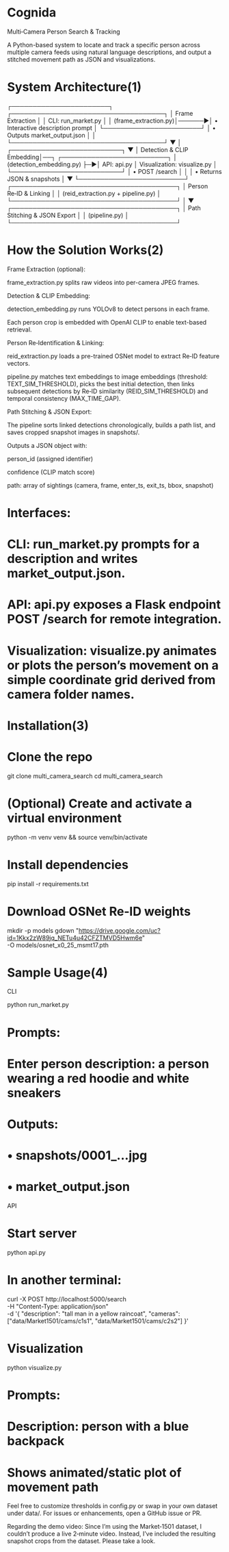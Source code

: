 # Cognida
Multi‑Camera Person Search & Tracking

A Python-based system to locate and track a specific person across multiple camera feeds using natural language descriptions, and output a stitched movement path as JSON and visualizations.

# System Architecture(1)
┌───────────────────────┐       ┌────────────────────────────────────┐
│  Frame Extraction     │       │ CLI: run_market.py                 │
│  (frame_extraction.py)│──────▶│  • Interactive description prompt  │
└───────────────────────┘       │  • Outputs market_output.json      │
        │                      └────────────────────────────────────┘
        ▼                                       │
┌──────────────────────────┐                    ▼
│ Detection & CLIP Embedding│──┐               ┌─────────────────────────┐
│ (detection_embedding.py) ├─▶│ API: api.py │ Visualization: visualize.py │
└──────────────────────────┘  │  • POST /search               │
        │                     │  • Returns JSON & snapshots   │
        ▼                     └─────────────────────────┘
┌───────────────────────────────────────┐
│ Person Re‑ID & Linking                │
│ (reid_extraction.py + pipeline.py)    │
└───────────────────────────────────────┘
        │
        ▼
┌───────────────────────────────────────┐
│ Path Stitching & JSON Export          │
│ (pipeline.py)                         │
└───────────────────────────────────────┘

# How the Solution Works(2)

Frame Extraction (optional):

frame_extraction.py splits raw videos into per-camera JPEG frames.

Detection & CLIP Embedding:

detection_embedding.py runs YOLOv8 to detect persons in each frame.

Each person crop is embedded with OpenAI CLIP to enable text-based retrieval.

Person Re‑Identification & Linking:

reid_extraction.py loads a pre-trained OSNet model to extract Re‑ID feature vectors.

pipeline.py matches text embeddings to image embeddings (threshold: TEXT_SIM_THRESHOLD), picks the best initial detection, then links subsequent detections by Re‑ID similarity (REID_SIM_THRESHOLD) and temporal consistency (MAX_TIME_GAP).

Path Stitching & JSON Export:

The pipeline sorts linked detections chronologically, builds a path list, and saves cropped snapshot images in snapshots/.

Outputs a JSON object with:

person_id (assigned identifier)

confidence (CLIP match score)

path: array of sightings (camera, frame, enter_ts, exit_ts, bbox, snapshot)

# Interfaces:

# CLI: run_market.py prompts for a description and writes market_output.json.

# API: api.py exposes a Flask endpoint POST /search for remote integration.

# Visualization: visualize.py animates or plots the person’s movement on a simple coordinate grid derived from camera folder names.

# Installation(3)

# Clone the repo
git clone <repo-url> multi_camera_search
cd multi_camera_search

# (Optional) Create and activate a virtual environment
python -m venv venv && source venv/bin/activate

# Install dependencies
pip install -r requirements.txt

# Download OSNet Re‑ID weights
mkdir -p models
gdown "https://drive.google.com/uc?id=1Kkx2zW89jq_NETu4u42CFZTMVD5Hwm6e" \
      -O models/osnet_x0_25_msmt17.pth

# Sample Usage(4)

CLI

python run_market.py
# Prompts:
#   Enter person description:  a person wearing a red hoodie and white sneakers
# Outputs:
#   • snapshots/0001_...jpg
#   • market_output.json

API
# Start server
python api.py

# In another terminal:
curl -X POST http://localhost:5000/search \
     -H "Content-Type: application/json" \
     -d '{
           "description": "tall man in a yellow raincoat",
           "cameras": ["data/Market1501/cams/c1s1", "data/Market1501/cams/c2s2"]
         }'

# Visualization

python visualize.py
# Prompts:
#   Description:  person with a blue backpack
# Shows animated/static plot of movement path

Feel free to customize thresholds in config.py or swap in your own dataset under data/. For issues or enhancements, open a GitHub issue or PR.

Regarding the demo video:
Since I’m using the Market‑1501 dataset, I couldn’t produce a live 2‑minute video. Instead, I’ve included the resulting snapshot crops from the dataset. Please take a look.
